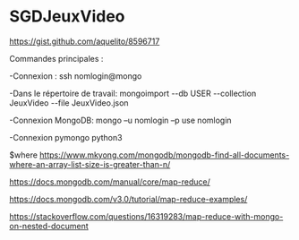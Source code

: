 # SGDJeuxVideo
https://gist.github.com/aquelito/8596717


Commandes principales :

-Connexion : 
ssh nomlogin@mongo

-Dans le répertoire de travail:
mongoimport --db USER --collection JeuxVideo --file JeuxVideo.json

-Connexion MongoDB:
mongo –u nomlogin –p
use nomlogin

-Connexion pymongo
python3

$where
https://www.mkyong.com/mongodb/mongodb-find-all-documents-where-an-array-list-size-is-greater-than-n/


https://docs.mongodb.com/manual/core/map-reduce/


https://docs.mongodb.com/v3.0/tutorial/map-reduce-examples/


https://stackoverflow.com/questions/16319283/map-reduce-with-mongo-on-nested-document
